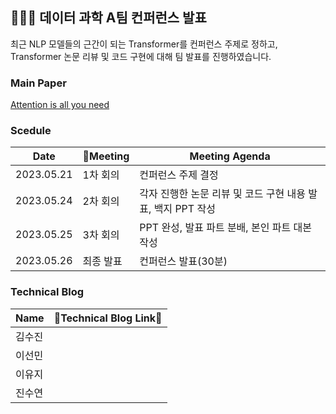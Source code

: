 ## 👩🏻‍💻 데이터 과학 A팀 컨퍼런스 발표
최근 NLP 모델들의 근간이 되는 Transformer를 컨퍼런스 주제로 정하고, Transformer 논문 리뷰 및 코드 구현에 대해 팀 발표를 진행하였습니다.

### Main Paper
[Attention is all you need](https://arxiv.org/abs/1706.03762, "paper")

### Scedule
|Date|Meeting|Meeting Agenda|
|----|----|-----|
|2023.05.21|1차 회의|컨퍼런스 주제 결정|
|2023.05.24|2차 회의|각자 진행한 논문 리뷰 및 코드 구현 내용 발표, 백지 PPT 작성|
|2023.05.25|3차 회의|PPT 완성, 발표 파트 분배, 본인 파트 대본 작성|
|2023.05.26|최종 발표|컨퍼런스 발표(30분)|

### Technical Blog
|Name|Technical Blog Link🔗|
|----|----|
|김수진||
|이선민||
|이유지||
|진수연||
